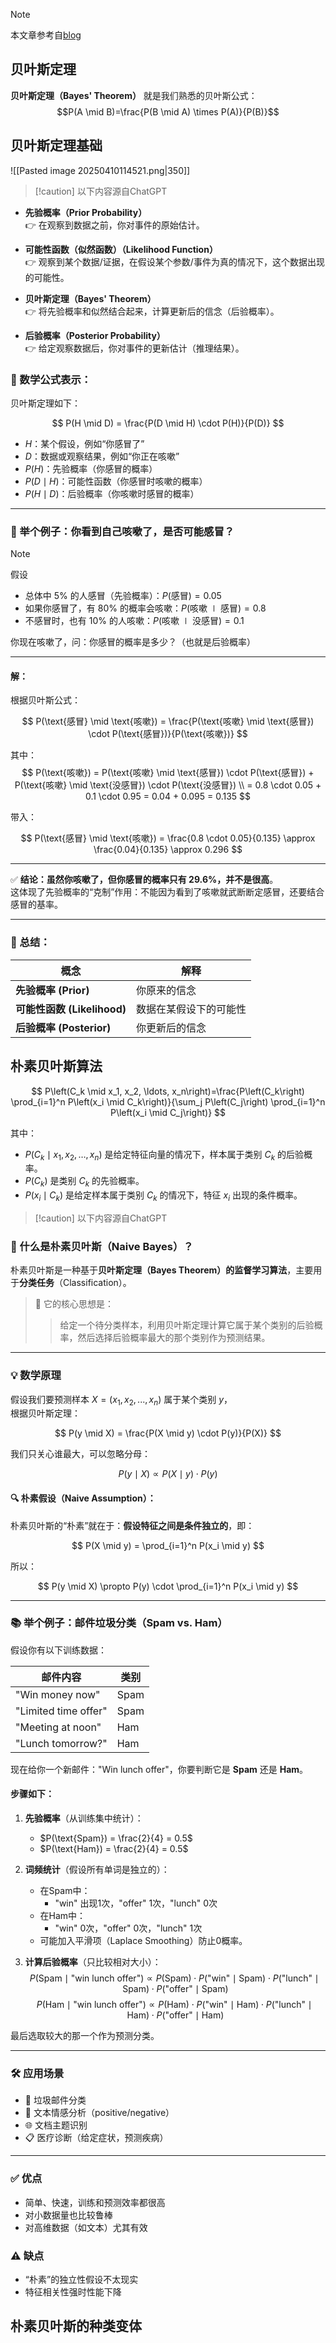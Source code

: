 

>[!note] 
>本文章参考自[blog](https://www.cnblogs.com/xfuture/p/17838109.html)


## 贝叶斯定理

**贝叶斯定理（Bayes' Theorem）** 就是我们熟悉的贝叶斯公式：
$$P(A \mid B)=\frac{P(B \mid A) \times P(A)}{P(B)}$$
## 贝叶斯定理基础

![[Pasted image 20250410114521.png|350]]


>[!caution] 以下内容源自ChatGPT


- **先验概率（Prior Probability）**  
    👉 在观察到数据之前，你对事件的原始估计。
    
- **可能性函数（似然函数）（Likelihood Function）**  
    👉 观察到某个数据/证据，在假设某个参数/事件为真的情况下，这个数据出现的可能性。
    
- **贝叶斯定理（Bayes' Theorem）**  
    👉 将先验概率和似然结合起来，计算更新后的信念（后验概率）。
    
- **后验概率（Posterior Probability）**  
    👉 给定观察数据后，你对事件的更新估计（推理结果）。
    


### 🧮 数学公式表示：

贝叶斯定理如下：

$$
P(H \mid D) = \frac{P(D \mid H) \cdot P(H)}{P(D)}
$$

- $H$：某个假设，例如“你感冒了”
- $D$：数据或观察结果，例如“你正在咳嗽”
- $P(H)$：先验概率（你感冒的概率）
- $P(D \mid H)$：可能性函数（你感冒时咳嗽的概率）
- $P(H \mid D)$：后验概率（你咳嗽时感冒的概率）

---

### 🌰 举个例子：你看到自己咳嗽了，是否可能感冒？

> [!note] 
> 假设
>- 总体中 5% 的人感冒（先验概率）：$P(\text{感冒}) = 0.05$
>- 如果你感冒了，有 80% 的概率会咳嗽：$P(\text{咳嗽} \mid \text{感冒}) = 0.8$
>- 不感冒时，也有 10% 的人咳嗽：$P(\text{咳嗽} \mid \text{没感冒}) = 0.1$

你现在咳嗽了，问：你感冒的概率是多少？（也就是后验概率）

---

#### 解：

根据贝叶斯公式：

$$
P(\text{感冒} \mid \text{咳嗽}) = \frac{P(\text{咳嗽} \mid \text{感冒}) \cdot P(\text{感冒})}{P(\text{咳嗽})}
$$

其中：
$$
P(\text{咳嗽}) = P(\text{咳嗽} \mid \text{感冒}) \cdot P(\text{感冒}) + P(\text{咳嗽} \mid \text{没感冒}) \cdot P(\text{没感冒}) \\
= 0.8 \cdot 0.05 + 0.1 \cdot 0.95 = 0.04 + 0.095 = 0.135
$$

带入：

$$
P(\text{感冒} \mid \text{咳嗽}) = \frac{0.8 \cdot 0.05}{0.135} \approx \frac{0.04}{0.135} \approx 0.296
$$

---

✅ **结论：虽然你咳嗽了，但你感冒的概率只有 29.6%，并不是很高**。  
这体现了先验概率的“克制”作用：不能因为看到了咳嗽就武断断定感冒，还要结合感冒的基率。

---

### 📌 总结：

| 概念                     | 解释          |
| ---------------------- | ----------- |
| **先验概率 (Prior)**       | 你原来的信念      |
| **可能性函数 (Likelihood)** | 数据在某假设下的可能性 |
| **后验概率 (Posterior)**   | 你更新后的信念     |


## 朴素贝叶斯算法

$$
P\left(C_k \mid x_1, x_2, \ldots, x_n\right)=\frac{P\left(C_k\right) \prod_{i=1}^n P\left(x_i \mid C_k\right)}{\sum_j P\left(C_j\right) \prod_{i=1}^n P\left(x_i \mid C_j\right)}
$$

其中：
- $P\left(C_k \mid x_1, x_2, \ldots, x_n\right)$ 是给定特征向量的情况下，样本属于类别 $C_k$ 的后验概率。
- $P\left(C_k\right)$ 是类别 $C_k$ 的先验概率。
- $P\left(x_i \mid C_k\right)$ 是给定样本属于类别 $C_k$ 的情况下，特征 $x_i$ 出现的条件概率。



>[!caution] 以下内容源自ChatGPT

### 🧠 什么是朴素贝叶斯（Naive Bayes）？

朴素贝叶斯是一种基于**贝叶斯定理（Bayes Theorem）**的**监督学习算法**，主要用于**分类任务**（Classification）。

> 🎯 它的核心思想是：
> > 给定一个待分类样本，利用贝叶斯定理计算它属于某个类别的后验概率，然后选择后验概率最大的那个类别作为预测结果。

---

### 💡 数学原理

假设我们要预测样本 $X = (x_1, x_2, ..., x_n)$ 属于某个类别 $y$，  
根据贝叶斯定理：

$$
P(y \mid X) = \frac{P(X \mid y) \cdot P(y)}{P(X)}
$$

我们只关心谁最大，可以忽略分母：

$$
P(y \mid X) \propto P(X \mid y) \cdot P(y)
$$

#### 🔍 朴素假设（Naive Assumption）：
朴素贝叶斯的“朴素”就在于：**假设特征之间是条件独立的**，即：

$$
P(X \mid y) = \prod_{i=1}^n P(x_i \mid y)
$$

所以：

$$
P(y \mid X) \propto P(y) \cdot \prod_{i=1}^n P(x_i \mid y)
$$

---

### 📚 举个例子：邮件垃圾分类（Spam vs. Ham）

假设你有以下训练数据：

| 邮件内容 | 类别 |
|----------|------|
| "Win money now" | Spam |
| "Limited time offer" | Spam |
| "Meeting at noon" | Ham |
| "Lunch tomorrow?" | Ham |

现在给你一个新邮件："Win lunch offer"，你要判断它是 **Spam** 还是 **Ham**。

#### 步骤如下：

1. **先验概率**（从训练集中统计）：
   - $P(\text{Spam}) = \frac{2}{4} = 0.5$
   - $P(\text{Ham}) = \frac{2}{4} = 0.5$

2. **词频统计**（假设所有单词是独立的）：
   - 在Spam中：
     - "win" 出现1次，"offer" 1次，"lunch" 0次
   - 在Ham中：
     - "win" 0次，"offer" 0次，"lunch" 1次
   - 可能加入平滑项（Laplace Smoothing）防止0概率。

3. **计算后验概率**（只比较相对大小）：
   $$
   P(\text{Spam} \mid \text{"win lunch offer"}) \propto P(\text{Spam}) \cdot P(\text{"win"} \mid \text{Spam}) \cdot P(\text{"lunch"} \mid \text{Spam}) \cdot P(\text{"offer"} \mid \text{Spam})
   $$
   $$
   P(\text{Ham} \mid \text{"win lunch offer"}) \propto P(\text{Ham}) \cdot P(\text{"win"} \mid \text{Ham}) \cdot P(\text{"lunch"} \mid \text{Ham}) \cdot P(\text{"offer"} \mid \text{Ham})
   $$

最后选取较大的那一个作为预测分类。

---

### 🛠 应用场景

- 📩 垃圾邮件分类
- 💬 文本情感分析（positive/negative）
- 🌐 文档主题识别
- 📋 医疗诊断（给定症状，预测疾病）

---

### ✅ 优点

- 简单、快速，训练和预测效率都很高
- 对小数据量也比较鲁棒
- 对高维数据（如文本）尤其有效

### ⚠️ 缺点

- “朴素”的独立性假设不太现实
- 特征相关性强时性能下降


## 朴素贝叶斯的种类变体



